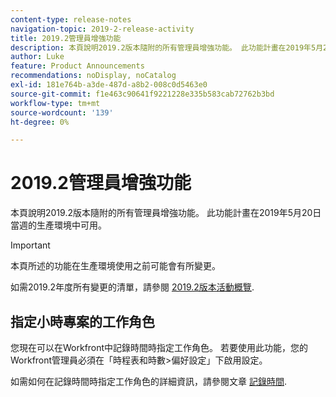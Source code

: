 ```yaml
---
content-type: release-notes
navigation-topic: 2019-2-release-activity
title: 2019.2管理員增強功能
description: 本頁說明2019.2版本隨附的所有管理員增強功能。 此功能計畫在2019年5月20日當週的生產環境中可用。
author: Luke
feature: Product Announcements
recommendations: noDisplay, noCatalog
exl-id: 181e764b-a3de-487d-a8b2-008c0d5463e0
source-git-commit: f1e463c90641f9221228e335b583cab72762b3bd
workflow-type: tm+mt
source-wordcount: '139'
ht-degree: 0%

---
```


# 2019.2管理員增強功能

本頁說明2019.2版本隨附的所有管理員增強功能。 此功能計畫在2019年5月20日當週的生產環境中可用。

>[!IMPORTANT]
>
>本頁所述的功能在生產環境使用之前可能會有所變更。

如需2019.2年度所有變更的清單，請參閱 [2019.2版本活動概覽](../../../../product-announcements/product-releases/quarterly-release-archive/2019.2-release-activity/2019-2-release-activity-overview.md).

## 指定小時專案的工作角色

您現在可以在Workfront中記錄時間時指定工作角色。 若要使用此功能，您的Workfront管理員必須在「時程表和時數>偏好設定」下啟用設定。

如需如何在記錄時間時指定工作角色的詳細資訊，請參閱文章 [記錄時間](../../../../timesheets/create-and-manage-timesheets/log-time.md).
